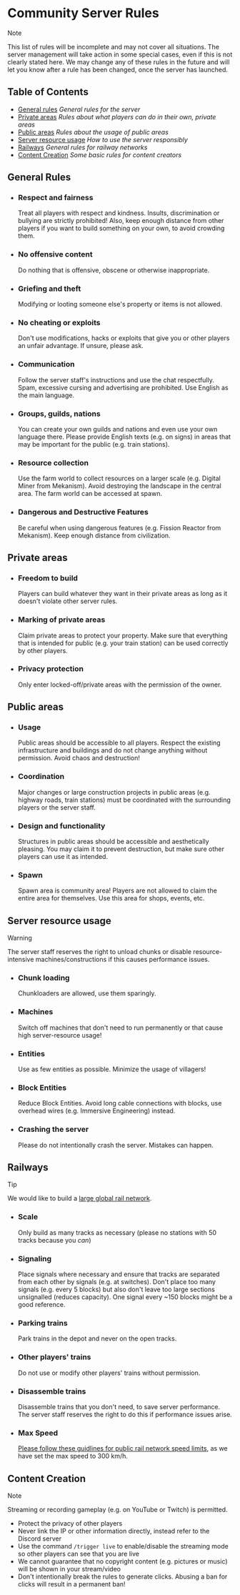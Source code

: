 # Community Server Rules

> [!NOTE]
> This list of rules will be incomplete and may not cover all situations. The server management will take action in some special cases, even if this is not clearly stated here.
> We may change any of these rules in the future and will let you know after a rule has been changed, once the server has launched.

## Table of Contents
- [General rules](#general-rules) _General rules for the server_
- [Private areas](#private-areas) _Rules about what players can do in their own, private areas_
- [Public areas](#public-areas) _Rules about the usage of public areas_
- [Server resource usage](#server-resource-usage) _How to use the server responsibly_
- [Railways](#railways) _General rules for railway networks_
- [Content Creation](#content-creation) _Some basic rules for content creators_

## General Rules
- ### Respect and fairness
  Treat all players with respect and kindness. Insults, discrimination or bullying are strictly prohibited! Also, keep enough distance from other players if you want to build something on your own, to avoid crowding them.
- ### No offensive content
  Do nothing that is offensive, obscene or otherwise inappropriate.
- ### Griefing and theft
  Modifying or looting someone else's property or items is not allowed.
- ### No cheating or exploits
  Don't use modifications, hacks or exploits that give you or other players an unfair advantage. If unsure, please ask.
- ### Communication
  Follow the server staff's instructions and use the chat respectfully. Spam, excessive cursing and advertising are prohibited. Use English as the main language.
- ### Groups, guilds, nations
  You can create your own guilds and nations and even use your own language there. Please provide English texts (e.g. on signs) in areas that may be important for the public (e.g. train stations).
- ### Resource collection
  Use the farm world to collect resources on a larger scale (e.g. Digital Miner from Mekanism). Avoid destroying the landscape in the central area. The farm world can be accessed at spawn.
- ### Dangerous and Destructive Features
  Be careful when using dangerous features (e.g. Fission Reactor from Mekanism). Keep enough distance from civilization.

## Private areas
- ### Freedom to build
  Players can build whatever they want in their private areas as long as it doesn't violate other server rules.
- ### Marking of private areas
  Claim private areas to protect your property. Make sure that everything that is intended for public (e.g. your train station) can be used correctly by other players.
- ### Privacy protection
  Only enter locked-off/private areas with the permission of the owner.

## Public areas
- ### Usage
  Public areas should be accessible to all players. Respect the existing infrastructure and buildings and do not change anything without permission. Avoid chaos and destruction!
- ### Coordination
  Major changes or large construction projects in public areas (e.g. highway roads, train stations) must be coordinated with the surrounding players or the server staff.
- ### Design and functionality
  Structures in public areas should be accessible and aesthetically pleasing. You may claim it to prevent destruction, but make sure other players can use it as intended.  
- ### Spawn
  Spawn area is community area! Players are not allowed to claim the entire area for themselves. Use this area for shops, events, etc.
  
## Server resource usage
> [!WARNING]
> The server staff reserves the right to unload chunks or disable resource-intensive machines/constructions if this causes performance issues.

- ### Chunk loading
  Chunkloaders are allowed, use them sparingly.
- ### Machines
  Switch off machines that don't need to run permanently or that cause high server-resource usage!
- ### Entities
  Use as few entities as possible. Minimize the usage of villagers!
- ### Block Entities
  Reduce Block Entities. Avoid long cable connections with blocks, use overhead wires (e.g. Immersive Engineering) instead.
- ### Crashing the server
  Please do not intentionally crash the server. Mistakes can happen.

## Railways

> [!TIP]
> We would like to build a [large global rail network](https://github.com/MisterJulsen/MinecraftCommunityServer/blob/main/global_rail_network_guidelines.md).

- ### Scale
  Only build as many tracks as necessary (please no stations with 50 tracks because you _can_)
- ### Signaling
  Place signals where necessary and ensure that tracks are separated from each other by signals (e.g. at switches). Don't place too many signals (e.g. every 5 blocks) but also don't leave too large sections unsignalled (reduces capacity). One signal every ~150 blocks might be a good reference.
- ### Parking trains
  Park trains in the depot and never on the open tracks.
- ### Other players' trains
  Do not use or modify other players' trains without permission.
- ### Disassemble trains
  Disassemble trains that you don't need, to save server performance. The server staff reserves the right to do this if performance issues arise.
- ### Max Speed
  [Please follow these guidlines for public rail network speed limits](https://github.com/MisterJulsen/MinecraftCommunityServer/blob/main/global_rail_network_guidelines.md#train-speed), as we have set the max speed to 300 km/h.

## Content Creation
> [!NOTE]
> Streaming or recording gameplay (e.g. on YouTube or Twitch) is permitted.

- Protect the privacy of other players
- Never link the IP or other information directly, instead refer to the Discord server
- Use the command `/trigger live` to enable/disable the streaming mode so other players can see that you are live
- We cannot guarantee that no copyright content (e.g. pictures or music) will be shown in your stream/video
- Don't intentionally break the rules to generate clicks. Abusing a ban for clicks will result in a permanent ban!
